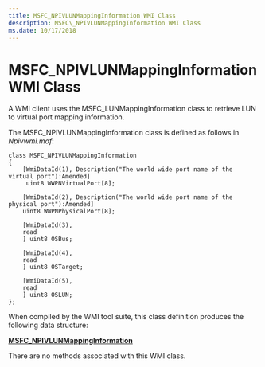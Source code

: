 ```yaml
---
title: MSFC_NPIVLUNMappingInformation WMI Class
description: MSFC\_NPIVLUNMappingInformation WMI Class
ms.date: 10/17/2018
---
```


# MSFC\_NPIVLUNMappingInformation WMI Class


A WMI client uses the MSFC\_LUNMappingInformation class to retrieve LUN to virtual port mapping information.

The MSFC\_NPIVLUNMappingInformation class is defined as follows in *Npivwmi.mof*:

```mof
class MSFC_NPIVLUNMappingInformation  
{  
    [WmiDataId(1), Description("The world wide port name of the virtual port"):Amended]  
     uint8 WWPNVirtualPort[8];  
  
    [WmiDataId(2), Description("The world wide port name of the physical port"):Amended]  
    uint8 WWPNPhysicalPort[8];  
  
    [WmiDataId(3),  
    read  
    ] uint8 OSBus;  
  
    [WmiDataId(4),  
    read  
    ] uint8 OSTarget;  
  
    [WmiDataId(5),  
    read  
    ] uint8 OSLUN;  
};  
```

When compiled by the WMI tool suite, this class definition produces the following data structure:

[**MSFC\_NPIVLUNMappingInformation**](/windows-hardware/drivers/ddi/npivwmi/ns-npivwmi-_msfc_npivlunmappinginformation)

There are no methods associated with this WMI class.

 

